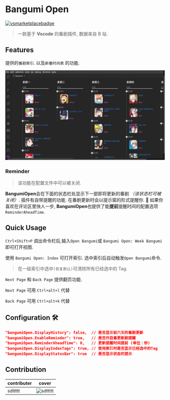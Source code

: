 # Bangumi Open

[![vsmarketplacebadge](https://vsmarketplacebadge.apphb.com/version/sdttttt.bangumiopen.svg)](https://github.com/sdttttt/vscode-bangumi)

> 一款基于 **Vscode** 的番剧插件, 数据来自 B 站.

## Features

提供的`番剧索引`. 以及`新番时间表` 的功能.

![b2](https://raw.githubusercontent.com/sdttttt/vscode-bangumi/master/resources/b2.png)

### Reminder

> 该功能在配置文件中可以被关闭.

**BangumiOpen**会在下面的状态栏处显示下一部即将更新的番剧 _（该状态栏可被关闭）_.
插件有自带提醒的功能. 在番剧更新时会以提示窗的形式提醒你. 🎉
如果你喜欢在评论区里快人一步, **BangumiOpen**也提供了能**提前**提醒时间的配置选项`ReminderAheadTime`.

## Quick Usage

`Ctrl+Shift+P` 调出命令栏后,输入`Open Bangumi`或 `Bangumi Open: Week Bangumi` 即可打开视图.

使用 `Bangumi Open: Index` 可打开索引. 选中索引后自动触发`Open Bangumi`命令.

> 在一级索引中选中`(恢复默认)`可清除所有已经选中的 Tag.

`Next Page` 和 `Back Page` 提供翻页功能.

`Next Page` 可用 `Ctrl+alt+l` 代替

`Back Page` 可用 `Ctrl+alt+k` 代替


## Configuration 🛠

```json
"bangumiOpen.DisplayHistory": false,  // 是否显示前六天的番剧更新
"bangumiOpen.EnableReminder": true,   // 是否开启番更新剧提醒
"bangumiOpen.ReminderAheadTime": 0,   // 更新提醒时间提前 (单位：秒)
"bangumiOpen.DisplayIndexTags": true, // 使用索引时是否显示已经选中的Tag
"bangumiOpen.DisplayStatusBar": true  // 是否显示状态栏提示
```

## Contribution

| contributer | cover                                                                  |
| ----------- | ---------------------------------------------------------------------- |
| sdttttt     | ![sdttttt](https://avatars1.githubusercontent.com/u/42728902?s=96&v=4) |

